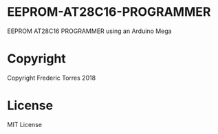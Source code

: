 # EEPROM-AT28C16-PROGRAMMER
EEPROM AT28C16 PROGRAMMER using an Arduino Mega

# Copyright
Copyright Frederic Torres 2018

# License
MIT License
